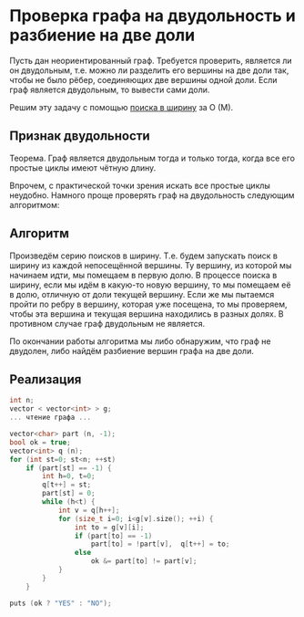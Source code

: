 # Проверка графа на двудольность и разбиение на две доли

Пусть дан неориентированный граф. Требуется проверить, является ли он двудольным, т.е. можно ли разделить его вершины на две доли так, чтобы не было рёбер, соединяющих две вершины одной доли. Если граф является двудольным, то вывести сами доли.

Решим эту задачу с помощью [поиска в ширину](bfs) за O (M).

## Признак двудольности

Теорема. Граф является двудольным тогда и только тогда, когда все его простые циклы имеют чётную длину.

Впрочем, с практической точки зрения искать все простые циклы неудобно. Намного проще проверять граф на двудольность следующим алгоритмом:

## Алгоритм

Произведём серию поисков в ширину. Т.е. будем запускать поиск в ширину из каждой непосещённой вершины. Ту вершину, из которой мы начинаем идти, мы помещаем в первую долю. В процессе поиска в ширину, если мы идём в какую-то новую вершину, то мы помещаем её в долю, отличную от доли текущей вершину. Если же мы пытаемся пройти по ребру в вершину, которая уже посещена, то мы проверяем, чтобы эта вершина и текущая вершина находились в разных долях. В противном случае граф двудольным не является.

По окончании работы алгоритма мы либо обнаружим, что граф не двудолен, либо найдём разбиение вершин графа на две доли.

## Реализация

<!--- TODO: specify code snippet id -->
``` cpp
int n;
vector < vector<int> > g;
... чтение графа ...

vector<char> part (n, -1);
bool ok = true;
vector<int> q (n);
for (int st=0; st<n; ++st)
    if (part[st] == -1) {
        int h=0, t=0;
        q[t++] = st;
        part[st] = 0;
        while (h<t) {
            int v = q[h++];
            for (size_t i=0; i<g[v].size(); ++i) {
                int to = g[v][i];
                if (part[to] == -1)
                    part[to] = !part[v],  q[t++] = to;
                else
                    ok &= part[to] != part[v];
            }
        }
    }

puts (ok ? "YES" : "NO");
```

